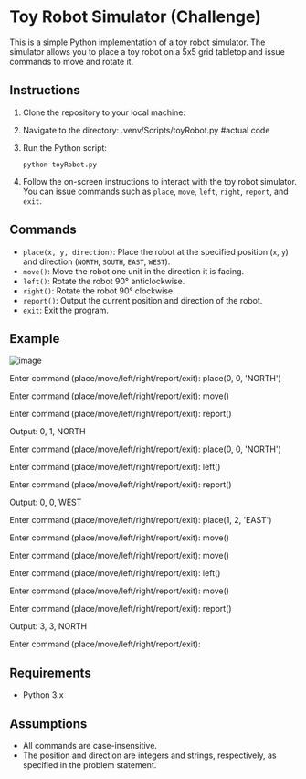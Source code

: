 # Toy Robot Simulator (Challenge)

This is a simple Python implementation of a toy robot simulator. The simulator allows you to place a toy robot on a 5x5 grid tabletop and issue commands to move and rotate it.

## Instructions

1. Clone the repository to your local machine:


2. Navigate to the directory: .venv/Scripts/toyRobot.py #actual code


3. Run the Python script:

    ```
    python toyRobot.py
    ```
4. Follow the on-screen instructions to interact with the toy robot simulator. You can issue commands such as `place`, `move`, `left`, `right`, `report`, and `exit`.

## Commands

- `place(x, y, direction)`: Place the robot at the specified position (`x`, `y`) and direction (`NORTH`, `SOUTH`, `EAST`, `WEST`).
- `move()`: Move the robot one unit in the direction it is facing.
- `left()`: Rotate the robot 90° anticlockwise.
- `right()`: Rotate the robot 90° clockwise.
- `report()`: Output the current position and direction of the robot.
- `exit`: Exit the program.

## Example
![image](https://github.com/venedickls/toyRobot_Challenge/assets/43608289/3e68bac7-aea5-4095-9766-7b17f877639a)

Enter command (place/move/left/right/report/exit): place(0, 0, 'NORTH')

Enter command (place/move/left/right/report/exit): move()

Enter command (place/move/left/right/report/exit): report()

Output: 0, 1, NORTH

Enter command (place/move/left/right/report/exit): place(0, 0, 'NORTH')

Enter command (place/move/left/right/report/exit): left()

Enter command (place/move/left/right/report/exit): report()

Output: 0, 0, WEST

Enter command (place/move/left/right/report/exit): place(1, 2, 'EAST')

Enter command (place/move/left/right/report/exit): move()

Enter command (place/move/left/right/report/exit): move()

Enter command (place/move/left/right/report/exit): left()

Enter command (place/move/left/right/report/exit): move()

Enter command (place/move/left/right/report/exit): report()

Output: 3, 3, NORTH

Enter command (place/move/left/right/report/exit): 


## Requirements

- Python 3.x


## Assumptions

- All commands are case-insensitive.
- The position and direction are integers and strings, respectively, as specified in the problem statement.

